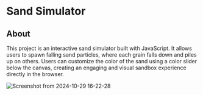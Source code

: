 # Sand Simulator
## About
This project is an interactive sand simulator built with JavaScript. It allows users to spawn falling sand particles, where each grain falls down and piles up on others. Users can customize the color of the sand using a color slider below the canvas, creating an engaging and visual sandbox experience directly in the browser.

![Screenshot from 2024-10-29 16-22-28](https://github.com/user-attachments/assets/eaef7241-238b-4994-a62e-ed6551785f3f)
